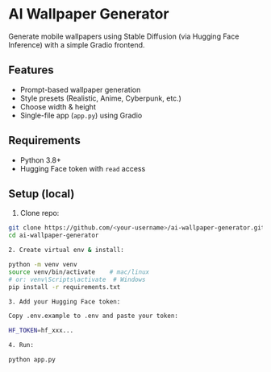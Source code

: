 # AI Wallpaper Generator

Generate mobile wallpapers using Stable Diffusion (via Hugging Face Inference) with a simple Gradio frontend.

## Features
- Prompt-based wallpaper generation
- Style presets (Realistic, Anime, Cyberpunk, etc.)
- Choose width & height
- Single-file app (`app.py`) using Gradio

## Requirements
- Python 3.8+
- Hugging Face token with `read` access

## Setup (local)
1. Clone repo:
```bash
git clone https://github.com/<your-username>/ai-wallpaper-generator.git
cd ai-wallpaper-generator

2. Create virtual env & install:

python -m venv venv
source venv/bin/activate    # mac/linux
# or: venv\Scripts\activate  # Windows
pip install -r requirements.txt

3. Add your Hugging Face token:

Copy .env.example to .env and paste your token:

HF_TOKEN=hf_xxx...

4. Run:

python app.py
